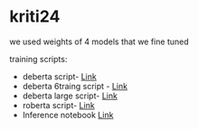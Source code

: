 # kriti24
we used weights of 4 models that we fine tuned 

training scripts:

* deberta script- [Link](https://github.com/KrishnaMahalka/kriti24/blob/9cea4944176256e59cfbd3223c13ac55fb570b8d/deberta.ipynb)
* deberta 6traing script - [Link](https://github.com/KrishnaMahalka/kriti24/blob/e711dc5c31935855064b6f85cf631fa18dff36af/deberta6.ipynb)
* deberta large script- [Link](https://github.com/KrishnaMahalka/kriti24/blob/33118842747759544ac7f06259deebe7553ff8c7/debertalarge.ipynb)
* roberta script- [Link](https://github.com/KrishnaMahalka/kriti24/blob/c55e55812723cdcf8ca711d1e826607e3ae63a4f/roberta3.ipynb)
* Inference notebook [Link]()
